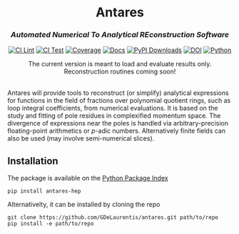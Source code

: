 # <div align="center">Antares</div>
### <div align="center"><em>Automated Numerical To Analytical REconstruction Software</em></div>

<div align="center">

[![CI Lint](https://github.com/GDeLaurentis/antares-dev/actions/workflows/ci_lint.yml/badge.svg)](https://github.com/GDeLaurentis/antares-dev/actions/workflows/ci_lint.yml)
[![CI Test](https://github.com/GDeLaurentis/antares-dev/actions/workflows/ci_test.yml/badge.svg)](https://github.com/GDeLaurentis/antares-dev/actions/workflows/ci_test.yml)
[![Coverage](https://img.shields.io/badge/Coverage-37%25-red?labelColor=2a2f35)](https://github.com/GDeLaurentis/antares/actions)
[![Docs](https://github.com/GDeLaurentis/antares-dev/actions/workflows/cd_docs.yml/badge.svg?label=Docs)](https://gdelaurentis.github.io/antares-dev/)
[![PyPI Downloads](https://img.shields.io/pypi/dm/lips.svg?label=PyPI%20downloads)](https://pypi.org/project/antares-hep/)
[![DOI](https://zenodo.org/badge/902351393.svg)](https://doi.org/10.5281/zenodo.14501989)
[![Python](https://img.shields.io/pypi/pyversions/antares-hep?label=Python)](https://pypi.org/project/antares-hep/)

</div>

<div align="center">
The current version is meant to load and evaluate results only.<br>
Reconstruction routines coming soon!
</div>

<br>

Antares will provide tools to reconstruct (or simplify) analytical expressions for functions in the field of fractions over polynomial quotient rings, such as loop integral coefficients, from numerical evaluations. It is based on the study and fitting of pole residues in complexified momentum space. The divergence of expressions near the poles is handled via arbitrary-precision floating-point arithmetics or $p$-adic numbers. Alternatively finite fields can also be used (may involve semi-numerical slices).

## Installation
The package is available on the [Python Package Index](https://pypi.org/project/antares-hep/)
```console
pip install antares-hep
```
Alternativelty, it can be installed by cloning the repo
```console
git clone https://github.com/GDeLaurentis/antares.git path/to/repo
pip install -e path/to/repo
```
